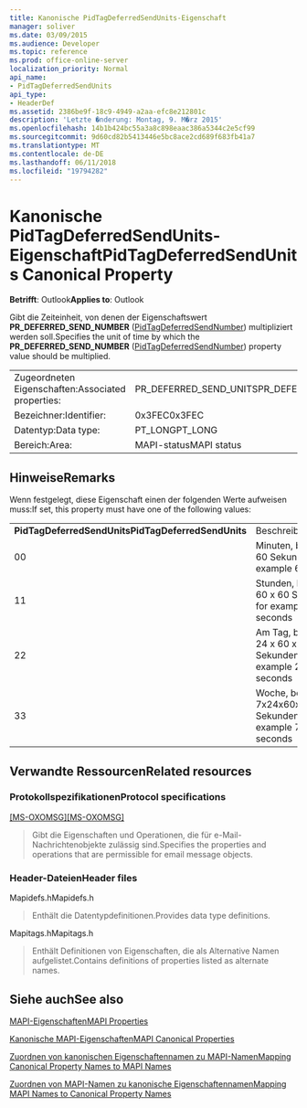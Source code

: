 ```yaml
---
title: Kanonische PidTagDeferredSendUnits-Eigenschaft
manager: soliver
ms.date: 03/09/2015
ms.audience: Developer
ms.topic: reference
ms.prod: office-online-server
localization_priority: Normal
api_name:
- PidTagDeferredSendUnits
api_type:
- HeaderDef
ms.assetid: 2386be9f-18c9-4949-a2aa-efc8e212801c
description: 'Letzte �nderung: Montag, 9. M�rz 2015'
ms.openlocfilehash: 14b1b424bc55a3a8c898eaac386a5344c2e5cf99
ms.sourcegitcommit: 9d60cd82b5413446e5bc8ace2cd689f683fb41a7
ms.translationtype: MT
ms.contentlocale: de-DE
ms.lasthandoff: 06/11/2018
ms.locfileid: "19794282"
---
```

# <a name="pidtagdeferredsendunits-canonical-property"></a><span data-ttu-id="5c455-103">Kanonische PidTagDeferredSendUnits-Eigenschaft</span><span class="sxs-lookup"><span data-stu-id="5c455-103">PidTagDeferredSendUnits Canonical Property</span></span>

  
  
<span data-ttu-id="5c455-104">**Betrifft**: Outlook</span><span class="sxs-lookup"><span data-stu-id="5c455-104">**Applies to**: Outlook</span></span> 
  
<span data-ttu-id="5c455-105">Gibt die Zeiteinheit, von denen der Eigenschaftswert **PR_DEFERRED_SEND_NUMBER** ([PidTagDeferredSendNumber](pidtagdeferredsendnumber-canonical-property.md)) multipliziert werden soll.</span><span class="sxs-lookup"><span data-stu-id="5c455-105">Specifies the unit of time by which the **PR_DEFERRED_SEND_NUMBER** ([PidTagDeferredSendNumber](pidtagdeferredsendnumber-canonical-property.md)) property value should be multiplied.</span></span>
  
|||
|:-----|:-----|
|<span data-ttu-id="5c455-106">Zugeordneten Eigenschaften:</span><span class="sxs-lookup"><span data-stu-id="5c455-106">Associated properties:</span></span>  <br/> |<span data-ttu-id="5c455-107">PR_DEFERRED_SEND_UNITS</span><span class="sxs-lookup"><span data-stu-id="5c455-107">PR_DEFERRED_SEND_UNITS</span></span>  <br/> |
|<span data-ttu-id="5c455-108">Bezeichner:</span><span class="sxs-lookup"><span data-stu-id="5c455-108">Identifier:</span></span>  <br/> |<span data-ttu-id="5c455-109">0x3FEC</span><span class="sxs-lookup"><span data-stu-id="5c455-109">0x3FEC</span></span>  <br/> |
|<span data-ttu-id="5c455-110">Datentyp:</span><span class="sxs-lookup"><span data-stu-id="5c455-110">Data type:</span></span>  <br/> |<span data-ttu-id="5c455-111">PT_LONG</span><span class="sxs-lookup"><span data-stu-id="5c455-111">PT_LONG</span></span>  <br/> |
|<span data-ttu-id="5c455-112">Bereich:</span><span class="sxs-lookup"><span data-stu-id="5c455-112">Area:</span></span>  <br/> |<span data-ttu-id="5c455-113">MAPI-status</span><span class="sxs-lookup"><span data-stu-id="5c455-113">MAPI status</span></span>  <br/> |
   
## <a name="remarks"></a><span data-ttu-id="5c455-114">Hinweise</span><span class="sxs-lookup"><span data-stu-id="5c455-114">Remarks</span></span>

<span data-ttu-id="5c455-115">Wenn festgelegt, diese Eigenschaft einen der folgenden Werte aufweisen muss:</span><span class="sxs-lookup"><span data-stu-id="5c455-115">If set, this property must have one of the following values:</span></span>
  
|||
|:-----|:-----|
|<span data-ttu-id="5c455-116">**PidTagDeferredSendUnits**</span><span class="sxs-lookup"><span data-stu-id="5c455-116">**PidTagDeferredSendUnits**</span></span> <br/> |<span data-ttu-id="5c455-117">Beschreibung</span><span class="sxs-lookup"><span data-stu-id="5c455-117">Description</span></span>  <br/> |
|<span data-ttu-id="5c455-118">0</span><span class="sxs-lookup"><span data-stu-id="5c455-118">0</span></span>  <br/> |<span data-ttu-id="5c455-119">Minuten, beispielsweise 60 Sekunden</span><span class="sxs-lookup"><span data-stu-id="5c455-119">Minutes, for example 60 seconds</span></span>  <br/> |
|<span data-ttu-id="5c455-120">1</span><span class="sxs-lookup"><span data-stu-id="5c455-120">1</span></span>  <br/> |<span data-ttu-id="5c455-121">Stunden, beispielsweise 60 x 60 Sekunden</span><span class="sxs-lookup"><span data-stu-id="5c455-121">Hours, for example 60x60 seconds</span></span>  <br/> |
|<span data-ttu-id="5c455-122">2</span><span class="sxs-lookup"><span data-stu-id="5c455-122">2</span></span>  <br/> |<span data-ttu-id="5c455-123">Am Tag, beispielsweise 24 x 60 x 60 Sekunden</span><span class="sxs-lookup"><span data-stu-id="5c455-123">Day, for example 24x60x60 seconds</span></span>  <br/> |
|<span data-ttu-id="5c455-124">3</span><span class="sxs-lookup"><span data-stu-id="5c455-124">3</span></span>  <br/> |<span data-ttu-id="5c455-125">Woche, beispielsweise 7x24x60x60 Sekunden</span><span class="sxs-lookup"><span data-stu-id="5c455-125">Week, for example 7x24x60x60 seconds</span></span>  <br/> |
   
## <a name="related-resources"></a><span data-ttu-id="5c455-126">Verwandte Ressourcen</span><span class="sxs-lookup"><span data-stu-id="5c455-126">Related resources</span></span>

### <a name="protocol-specifications"></a><span data-ttu-id="5c455-127">Protokollspezifikationen</span><span class="sxs-lookup"><span data-stu-id="5c455-127">Protocol specifications</span></span>

<span data-ttu-id="5c455-128">[[MS-OXOMSG]](http://msdn.microsoft.com/library/daa9120f-f325-4afb-a738-28f91049ab3c%28Office.15%29.aspx)</span><span class="sxs-lookup"><span data-stu-id="5c455-128">[[MS-OXOMSG]](http://msdn.microsoft.com/library/daa9120f-f325-4afb-a738-28f91049ab3c%28Office.15%29.aspx)</span></span>
  
> <span data-ttu-id="5c455-129">Gibt die Eigenschaften und Operationen, die für e-Mail-Nachrichtenobjekte zulässig sind.</span><span class="sxs-lookup"><span data-stu-id="5c455-129">Specifies the properties and operations that are permissible for email message objects.</span></span>
    
### <a name="header-files"></a><span data-ttu-id="5c455-130">Header-Dateien</span><span class="sxs-lookup"><span data-stu-id="5c455-130">Header files</span></span>

<span data-ttu-id="5c455-131">Mapidefs.h</span><span class="sxs-lookup"><span data-stu-id="5c455-131">Mapidefs.h</span></span>
  
> <span data-ttu-id="5c455-132">Enthält die Datentypdefinitionen.</span><span class="sxs-lookup"><span data-stu-id="5c455-132">Provides data type definitions.</span></span>
    
<span data-ttu-id="5c455-133">Mapitags.h</span><span class="sxs-lookup"><span data-stu-id="5c455-133">Mapitags.h</span></span>
  
> <span data-ttu-id="5c455-134">Enthält Definitionen von Eigenschaften, die als Alternative Namen aufgelistet.</span><span class="sxs-lookup"><span data-stu-id="5c455-134">Contains definitions of properties listed as alternate names.</span></span>
    
## <a name="see-also"></a><span data-ttu-id="5c455-135">Siehe auch</span><span class="sxs-lookup"><span data-stu-id="5c455-135">See also</span></span>



[<span data-ttu-id="5c455-136">MAPI-Eigenschaften</span><span class="sxs-lookup"><span data-stu-id="5c455-136">MAPI Properties</span></span>](mapi-properties.md)
  
[<span data-ttu-id="5c455-137">Kanonische MAPI-Eigenschaften</span><span class="sxs-lookup"><span data-stu-id="5c455-137">MAPI Canonical Properties</span></span>](mapi-canonical-properties.md)
  
[<span data-ttu-id="5c455-138">Zuordnen von kanonischen Eigenschaftennamen zu MAPI-Namen</span><span class="sxs-lookup"><span data-stu-id="5c455-138">Mapping Canonical Property Names to MAPI Names</span></span>](mapping-canonical-property-names-to-mapi-names.md)
  
[<span data-ttu-id="5c455-139">Zuordnen von MAPI-Namen zu kanonische Eigenschaftennamen</span><span class="sxs-lookup"><span data-stu-id="5c455-139">Mapping MAPI Names to Canonical Property Names</span></span>](mapping-mapi-names-to-canonical-property-names.md)

